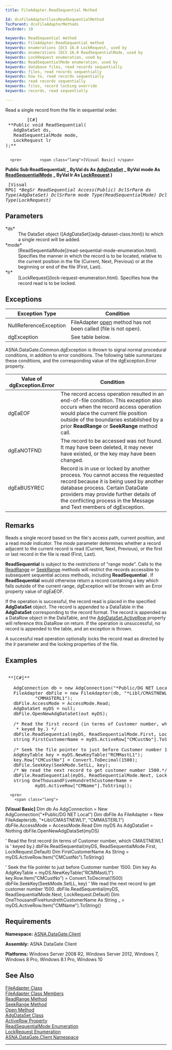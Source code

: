 ```yaml
---
title: FileAdapter.ReadSequential Method

Id: dcsFileAdapterClassReadSequentialMethod
TocParent: dcsFileAdapterMethods
TocOrder: 19

keywords: ReadSequential method
keywords: FileAdapter.ReadSequential method
keywords: enumerations [DCS 16.0 LockRequest, used by
keywords: enumerations [DCS 16.0 ReadSequentialMode, used by
keywords: LockRequest enumeration, used by
keywords: ReadSequentialMode enumeration, used by
keywords: database files, read records sequentially
keywords: files, read records sequentially
keywords: how to, read records sequentially
keywords: read records sequentially
keywords: files, record locking override
keywords: records, read sequentially

---
```


Read a single record from the file in sequential order.
<pre>        <span class="lang">[C#]</span>
 **Public void ReadSequential(
   AdgDataSet ds,
   ReadSequentialMode mode,
   LockRequest lr
);** 
      </pre>
      <pre>        <span class="lang">[Visual Basic] </span>
 **Public Sub ReadSequential( _
   ByVal ds As [AdgDataSet](adg-dataset-class.html)  _
   ByVal mode As [ReadSequentialMode](read-sequential-mode-enumeration.html) _
   ByVal lr As [LockRequest](lock-request-enumeration.html)
)** 
      </pre>
      <pre class="prettyprint">        <span class="lang">[Visual RPG]</span>
 **BegSr ReadSequential Access(*Public)
   DclSrParm ds Type(AdgDataSet)
   DclSrParm mode Type(ReadSequentialMode)
   DclSrParm lr Type(LockRequest)** 
      </pre>

## Parameters

<dl>
        <dt>
 *ds* 
        </dt>
        <dd>The DataSet object ([AdgDataSet](adg-dataset-class.html)) to which a 
						single record will be added. </dd>
        <dt>
 *mode* 
        </dt>
        <dd>[ReadSequentialMode](read-sequential-mode-enumeration.html).  
								Specifies the manner in which the record is to be located, relative to the 
								current position in the file (Current, Next, Previous) or at the beginning or 
								end of the file (First, Last). </dd>
        <dt>
 *lr* 
        </dt>
        <dd>[LockRequest](lock-request-enumeration.html).  Specifies how 
										the record read is to be locked.
									</dd>
</dl>

## Exceptions



| Exception Type | Condition |
| ---- | ---- |
| NullReferenceException | FileAdapter [open](file-adapter-class-open-method.html) method has not been called (file is not open). |
| dgException | See table below. |



ASNA.DataGate.Common.dgException is thrown to signal normal procedural conditions, in addition to error conditions. The following table summarizes these conditions, and the corresponding value of the dgException.Error property.
<br />



| Value of dgException.Error | Condition |
| ---- | ---- |
| dgEaEOF | The record access operation resulted in an end-of-file condition. This exception also occurs when the record access operation would place the current file position outside of the boundaries established by a prior **ReadRange** or **SeekRange** method call. |
| dgEaNOTFND | The record to be accessed was not found. It may have been deleted, it may never have existed, or the key may have been changed. |
| dgEaBUSYREC | Record is in use or locked by another process. You cannot access the requested record because it is being used by another database process. Certain DataGate providers may provide further details of the conflicting process in the Message and Text members of dgException. |



## Remarks

Reads a single record based on the file's access path, current position, and a read *mode* indicator. The *mode* parameter determines whether a record adjacent to the current record is read (Current, Next, Previous), or the first or last record in the file is read (First, Last). 

**ReadSequential** is subject to the restrictions of "range mode". Calls to the [ReadRange](file-adapter-class-read-range-method.html) or [SeekRange](file-adapter-class-seek-range-method.html) methods will restrict the records accessible to subsequent sequential access methods, including **ReadSequential** . If **ReadSequential** would otherwise return a record containing a key which falls outside of the current range, dgException will be thrown with an Error property value of dgEaEOF.

If the operation is successful, the record read is placed in the specified **AdgDataSet** object. The record is appended to a DataTable in the **AdgDataSet** corresponding to the record format. The record is appended as a DataRow object in the DataTable, and the [AdgDataSet.ActiveRow](adg-dataset-class-active-row-property.html) property will reference this DataRow on return. If the operation is unsuccessful, no record is appended to the table, and an exception is thrown.

A successful read operation optionally locks the record read as directed by the *lr* parameter and the locking properties of the file. 
## Examples

<pre>
        <span class="lang">
 **[C#]** 
        </span>
   AdgConnection db = new AdgConnection("*Public/DG NET Local");
   FileAdapter dbFile = new FileAdapter(db, "*Libl/CMASTNEWL1",
           "CMMASTERL1");
   dbFile.AccessMode = AccessMode.Read;
   AdgDataSet myDS = null;
   dbFile.OpenNewAdgDataSet(out myDS);

   /* Read the first record (in terms of Customer number, which CMASTNEWL1 is
    * keyed by.) */
   dbFile.ReadSequential(myDS, ReadSequentialMode.First, LockRequest.Default);
   string FirstCustomerName = myDS.ActiveRow["CMCustNo"].ToString();

   /* Seek the file pointer to just before Customer number 1500. */
   AdgKeyTable key = myDS.NewKeyTable("RCMMastL1");
   key.Row["CMCustNo"] = Convert.ToDecimal(1500);
   dbFile.SeekKey(SeekMode.SetLL, key);
   /* We read the next record to get customer number 1500.*/
   dbFile.ReadSequential(myDS, ReadSequentialMode.Next, LockRequest.Default);
   string OneThousandFiveHundrethCustomerName =
           myDS.ActiveRow["CMName"].ToString();</pre>
      <pre>
        <span class="lang">
 **[Visual Basic]** 
        </span>
   Dim db As AdgConnection = New AdgConnection("*Public/DG NET Local")
   Dim dbFile As FileAdapter = New FileAdapter(db, "*Libl/CMASTNEWL1",
           "CMMASTERL1")
   dbFile.AccessMode = AccessMode.Read
   Dim myDS As AdgDataSet = Nothing
   dbFile.OpenNewAdgDataSet(myDS)

   ' Read the first record (in terms of Customer number, which CMASTNEWL1 is
   ' keyed by.)
   dbFile.ReadSequential(myDS, ReadSequentialMode.First, LockRequest.Default)
   Dim FirstCustomerName As String =
           myDS.ActiveRow.Item("CMCustNo").ToString()

   ' Seek the file pointer to just before Customer number 1500.
   Dim key As AdgKeyTable = myDS.NewKeyTable("RCMMastL1")
   key.Row.Item("CMCustNo") = Convert.ToDecimal(1500)
   dbFile.SeekKey(SeekMode.SetLL, key)
   ' We read the next record to get customer number 1500.
   dbFile.ReadSequential(myDS, ReadSequentialMode.Next, LockRequest.Default)
   Dim OneThousandFiveHundrethCustomerName As String _
       = myDS.ActiveRow.Item("CMName").ToString()</pre>

## Requirements

**Namespace:** [ASNA.DataGate.Client](datagate-client-namespace.html) 

**Assembly:** ASNA DataGate Client

**Platforms:** Windows Server 2008 R2, Windows Server 2012, Windows 7, Windows 8 Pro, Windows 8.1 Pro, Windows 10
## See Also


[FileAdapter Class](file-adapter-class.html)
      <br />
[FileAdapter Class Members](file-adapter-members.html)
      <br />
[ReadRange Method](file-adapter-class-read-range-method.html)
      <br />
[SeekRange Method](file-adapter-class-seek-range-method.html)
      <br />
[Open Method](file-adapter-class-open-method.html)
      <br />
[AdgDataSet Class](adg-dataset-class.html)
      <br />
[ActiveRow Property](adg-dataset-class-active-row-property.html)
      <br />
[ReadSequentialMode Enumeration](read-sequential-mode-enumeration.html)
      <br />
[LockRequest Enumeration](lock-request-enumeration.html)
      <br />
[ASNA.DataGate.Client Namespace](datagate-client-namespace.html)

---

